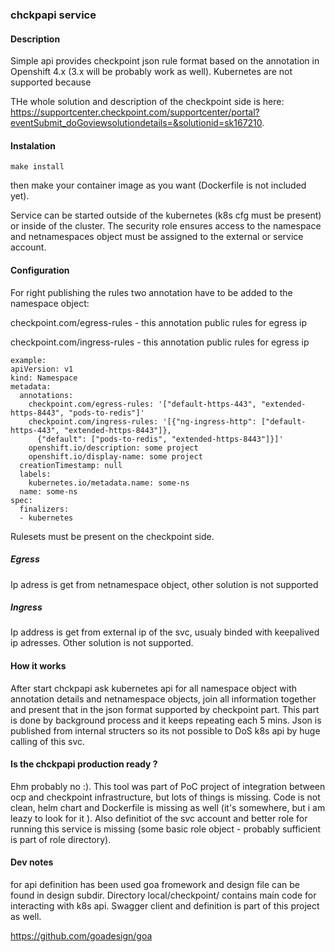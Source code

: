 ### chckpapi service

#### Description

Simple api provides checkpoint json rule format based on the annotation
in Openshift 4.x (3.x will be probably work as well). Kubernetes are not 
supported because 

THe whole solution and description of the checkpoint side is here: 
https://supportcenter.checkpoint.com/supportcenter/portal?eventSubmit_doGoviewsolutiondetails=&solutionid=sk167210.



#### Instalation

```make install```

then make your container image as you want (Dockerfile is not included yet).

Service can be started outside of the kubernetes (k8s cfg must be present) or inside of the cluster. The security role
ensures access to the namespace and netnamespaces object must be assigned to the external or service account.


#### Configuration

For right publishing the rules two annotation have to be added to the namespace object:

checkpoint.com/egress-rules
    - this annotation public rules for egress ip 

checkpoint.com/ingress-rules
    - this annotation public rules for egress ip

```
example:
apiVersion: v1
kind: Namespace
metadata:
  annotations:
    checkpoint.com/egress-rules: '["default-https-443", "extended-https-8443", "pods-to-redis"]'
    checkpoint.com/ingress-rules: '[{"ng-ingress-http": ["default-https-443", "extended-https-8443"]},
      {"default": ["pods-to-redis", "extended-https-8443"]}]'
    openshift.io/description: some project
    openshift.io/display-name: some project
  creationTimestamp: null
  labels:
    kubernetes.io/metadata.name: some-ns
  name: some-ns
spec:
  finalizers:
  - kubernetes
```

Rulesets must be present on the checkpoint side.

##### Egress

Ip adress is get from netnamespace object, other solution is not supported

##### Ingress

Ip address is get from external ip of the svc, usualy binded with keepalived ip adresses. Other solution is not supported.

#### How it works

After start chckpapi ask kubernetes api for all namespace object with annotation details and netnamespace objects,
join all information together and present that in the json format supported by checkpoint part. This part is done by background process
and it keeps repeating each 5 mins. Json is published from internal structers so its not possible to DoS k8s api by huge calling of 
this svc. 


#### Is the chckpapi production ready ?

Ehm probably no :). This tool was part of PoC project of integration between ocp and checkpoint infrastructure, but lots of things is
missing. Code is not clean, helm chart and Dockerfile is missing as well (it's somewhere, but i am leazy to look for it ). Also definitiot
of the svc account and better role for running this service is missing (some basic role object - probably sufficient is part of role directory).


#### Dev notes

for api definition has been used goa fromework and design file can be found in design subdir. Directory local/checkpoint/
contains main code for interacting with k8s api. Swagger client and definition is part of this project as well.

https://github.com/goadesign/goa